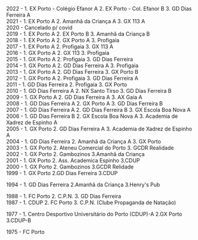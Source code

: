 2022 - 1. EX Porto - Colégio Efanor A 2. EX Porto - Col. Efanor B 3. GD Dias Ferreira A\
2021 - 1. EX Porto A 2. Amanhã da Criança A 3. GX 113 A\
2020 - Cancelado p/ covid\
2019 - 1. EX Porto A 2. EX Porto B 3. Amanhã da Criança B\
2018 - 1. EX Porto A 2. GX Porto A 3. Profigaia\
2017 - 1. EX Porto A 2. Profigaia 3. GX 113 A\
2016 - 1. GX Porto A 2. GX 113 3. Profigaia\
2015 - 1. GX Porto A 2. Profigaia 3. GD Dias Ferreira\
2014 - 1. GX Porto A 2. GD Dias Ferreira A 3. Profigaia\
2013 - 1. GX Porto A 2. GD Dias Ferreira 3. GX Porto B\
2012 - 1. GX Porto A 2. Profigaia 3. GD Dias Ferreira A\
2011 - 1. GD Dias Ferreira 2. Profigaia 3. GX Porto\
2010 - 1. GD Dias Ferreira A 2. NX Santo Tirso 3. GD Dias Ferreira B\
2009 - 1. GX Porto A 2. GD Dias Ferreira A 3. AX Gaia A\
2008 - 1. GD Dias Ferreira A 2. GX Porto A 3. GD Dias Ferreira B\
2007 - 1. GD Dias Ferreira A 2. GD Dias Ferreira B 3. GX Escola Boa Nova A\
2006 - 1. GD Dias Ferreira B 2. GX Escola Boa Nova A 3. Academia de Xadrez de Espinho A\
2005 - 1. GX Porto 2. GD Dias Ferreira A 3. Academia de Xadrez de Espinho A\
2004 - 1. GD Dias Ferreira 2. Amanhã da Criança A 3. GX Porto\
2003 - 1. GX Porto 2. Ateneu Comercial do Porto 3. GCDR Realidade\
2002 - 1. GX Porto 2. Gambozinos 3.Amanhã da Criança\
2001 - 1. GX Porto 2. Ass. Academica Espinho 3.CDUP\
2000 - 1. GX Porto 2. Gambozinos 3.GCDR Relidade\
1999 - 1. GX Porto 2.GD Dias Ferreira 3.CDUP

1994 - 1. GD Dias Ferreira 2.Amanhã da Criança 3.Henry's Pub

1988 - 1. FC Porto 2. C.P.N. 3. GD Dias Ferreira\
1987 - 1. CDUP 2. FC Porto 3. C.P.N. (Clube Propaganda de Natação)

1977 - 1. Centro Desportivo Universitário do Porto (CDUP)-A 2.GX Porto 3.CDUP-B

1975 - FC Porto
